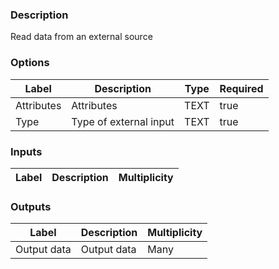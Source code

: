 ###  Description
Read data from an external source
###  Options
| Label | Description | Type | Required |
|---|---|---|---|
| Attributes | Attributes | TEXT | true |
| Type | Type of external input | TEXT | true |
###  Inputs
| Label | Description | Multiplicity |
|---|---|---|
###  Outputs
| Label | Description | Multiplicity |
|---|---|---|
| Output data | Output data | Many |
